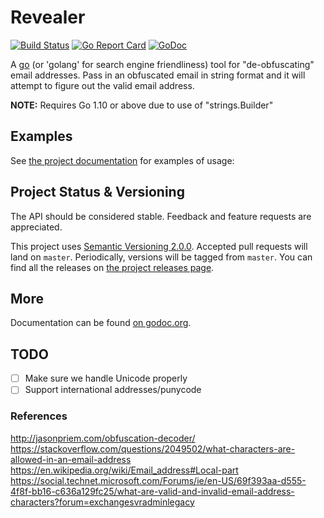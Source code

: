 # Revealer

[![Build Status](https://travis-ci.org/dstroot/revealer.svg?branch=master)](https://travis-ci.org/dstroot/revealer)
[![Go Report Card](https://goreportcard.com/badge/github.com/dstroot/revealer)](https://goreportcard.com/report/github.com/dstroot/revealer)
[![GoDoc](https://godoc.org/github.com/dstroot/revealer?status.svg)](https://godoc.org/github.com/dstroot/revealer)

A [go](http://www.golang.org) (or 'golang' for search engine friendliness) tool for "de-obfuscating" email addresses.  Pass in an obfuscated email in string format and it will attempt to figure out the valid email address.  

**NOTE:** Requires Go 1.10 or above due to use of "strings.Builder"

## Examples

See [the project documentation](https://godoc.org/github.com/dstroot/revealer) for examples of usage:

## Project Status & Versioning

The API should be considered stable. Feedback and feature requests are appreciated.  

This project uses [Semantic Versioning 2.0.0](http://semver.org).  Accepted pull requests will land on `master`.  Periodically, versions will be tagged from `master`.  You can find all the releases on [the project releases page](https://github.com/dstroot/revealer/releases).

## More

Documentation can be found [on godoc.org](http://godoc.org/github.com/dstroot/revealer).

## TODO 
* [ ] Make sure we handle Unicode properly
* [ ] Support international addresses/punycode

### References
http://jasonpriem.com/obfuscation-decoder/
https://stackoverflow.com/questions/2049502/what-characters-are-allowed-in-an-email-address
https://en.wikipedia.org/wiki/Email_address#Local-part
https://social.technet.microsoft.com/Forums/ie/en-US/69f393aa-d555-4f8f-bb16-c636a129fc25/what-are-valid-and-invalid-email-address-characters?forum=exchangesvradminlegacy
